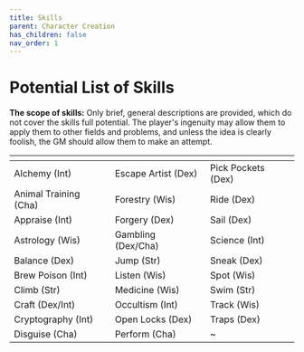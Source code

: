 ```yaml
---
title: Skills
parent: Character Creation
has_children: false
nav_order: 1
---
```


# Potential List of Skills
**The scope of skills:** Only brief, general descriptions are provided, which do not cover the skills full potential.
The player's ingenuity may allow them to apply them to other fields and problems, and unless the idea is clearly foolish, the
GM should allow them to make an attempt.

<table>
<thead>
  <tr>
    <th></th>
    <th></th>
    <th></th>
  </tr>
</thead>
<tbody>
  <tr>
    <td>Alchemy (Int)</td>
    <td>Escape Artist (Dex)</td>
    <td>Pick Pockets (Dex)</td>
  </tr>
  <tr>
    <td>Animal Training (Cha)</td>
    <td>Forestry (Wis)</td>
    <td>Ride (Dex)</td>
  </tr>
  <tr>
    <td>Appraise (Int)</td>
    <td>Forgery (Dex)</td>
    <td>Sail (Dex)</td>
  </tr>
  <tr>
    <td>Astrology (Wis)</td>
    <td>Gambling (Dex/Cha)</td>
    <td>Science (Int)</td>
  </tr>
  <tr>
    <td>Balance (Dex)</td>
    <td>Jump (Str)</td>
    <td>Sneak (Dex)</td>
  </tr>
  <tr>
    <td>Brew Poison (Int)</td>
    <td>Listen (Wis)</td>
    <td>Spot (Wis)</td>
  </tr>
  <tr>
    <td>Climb (Str)</td>
    <td>Medicine (Wis)</td>
    <td>Swim (Str)</td>
  </tr>
  <tr>
    <td>Craft (Dex/Int)</td>
    <td>Occultism (Int)</td>
    <td>Track (Wis)</td>
  </tr>
  <tr>
    <td>Cryptography (Int)</td>
    <td>Open Locks (Dex)</td>
    <td>Traps (Dex)</td>
  </tr>
  <tr>
    <td>Disguise (Cha)</td>
    <td>Perform (Cha)</td>
    <td>~</td>
  </tr>
</tbody>
</table>
